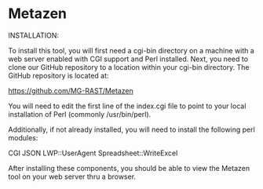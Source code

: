 Metazen
=======

INSTALLATION:

To install this tool, you will first need a cgi-bin directory on a
machine with a web server enabled with CGI support and Perl installed.
Next, you need to clone our GitHub repository to a location within
your cgi-bin directory.  The GitHub repository is located at:

https://github.com/MG-RAST/Metazen

You will need to edit the first line of the index.cgi file to point
to your local installation of Perl (commonly /usr/bin/perl).

Additionally, if not already installed, you will need to install
the following perl modules:

CGI
JSON
LWP::UserAgent
Spreadsheet::WriteExcel

After installing these components, you should be able to view the
Metazen tool on your web server thru a browser.

